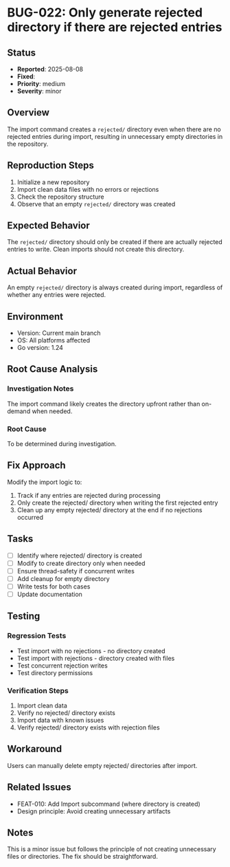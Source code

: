 # BUG-022: Only generate rejected directory if there are rejected entries

## Status
- **Reported**: 2025-08-08
- **Fixed**: 
- **Priority**: medium
- **Severity**: minor

## Overview
The import command creates a `rejected/` directory even when there are no rejected entries during import, resulting in unnecessary empty directories in the repository.

## Reproduction Steps
1. Initialize a new repository
2. Import clean data files with no errors or rejections
3. Check the repository structure
4. Observe that an empty `rejected/` directory was created

## Expected Behavior
The `rejected/` directory should only be created if there are actually rejected entries to write. Clean imports should not create this directory.

## Actual Behavior
An empty `rejected/` directory is always created during import, regardless of whether any entries were rejected.

## Environment
- Version: Current main branch
- OS: All platforms affected
- Go version: 1.24

## Root Cause Analysis
### Investigation Notes
The import command likely creates the directory upfront rather than on-demand when needed.

### Root Cause
To be determined during investigation.

## Fix Approach
Modify the import logic to:
1. Track if any entries are rejected during processing
2. Only create the rejected/ directory when writing the first rejected entry
3. Clean up any empty rejected/ directory at the end if no rejections occurred

## Tasks
- [ ] Identify where rejected/ directory is created
- [ ] Modify to create directory only when needed
- [ ] Ensure thread-safety if concurrent writes
- [ ] Add cleanup for empty directory
- [ ] Write tests for both cases
- [ ] Update documentation

## Testing
### Regression Tests
- Test import with no rejections - no directory created
- Test import with rejections - directory created with files
- Test concurrent rejection writes
- Test directory permissions

### Verification Steps
1. Import clean data
2. Verify no rejected/ directory exists
3. Import data with known issues
4. Verify rejected/ directory exists with rejection files

## Workaround
Users can manually delete empty rejected/ directories after import.

## Related Issues
- FEAT-010: Add Import subcommand (where directory is created)
- Design principle: Avoid creating unnecessary artifacts

## Notes
This is a minor issue but follows the principle of not creating unnecessary files or directories. The fix should be straightforward.